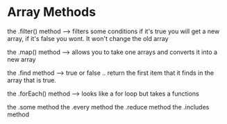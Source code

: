 # Array Methods

the .filter() method --> filters some conditions if it's true you will get a new array, if it's false you wont. It won't change the old array

the .map() method --> allows you to take one arrays and converts it into a new array 

the .find method  --> true or false .. return the first item that it finds in the array that is true.


the .forEach() method --> looks like a for loop but takes a functions

the .some method 
the .every method 
the .reduce method 
the .includes method 